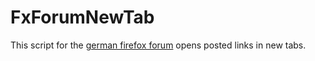 # FxForumNewTab
This script for the [german firefox forum](http://www.camp-firefox.de/forum/index.php) opens posted links in new tabs.

